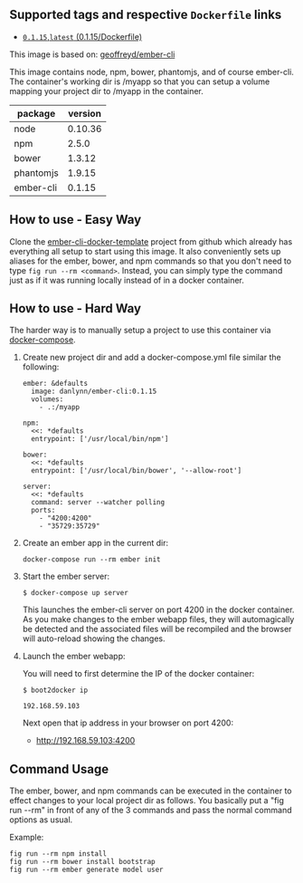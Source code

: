 ## Supported tags and respective `Dockerfile` links

+ [`0.1.15`,`latest` (0.1.15/Dockerfile)](https://github.com/danlynn/ember-cli/blob/master/Dockerfile)

This image is based on: [geoffreyd/ember-cli](https://registry.hub.docker.com/u/geoffreyd/ember-cli/)

This image contains node, npm, bower, phantomjs, and of course ember-cli.  The container's working dir is /myapp so that you can setup a volume mapping your project dir to /myapp in the container.

package   | version
-------   | -------
node      | 0.10.36
npm       | 2.5.0
bower     | 1.3.12
phantomjs | 1.9.15
ember-cli | 0.1.15


## How to use - Easy Way

Clone the [ember-cli-docker-template](https://github.com/danlynn/ember-cli-docker-template) project from github which already has everything all setup to start using this image.  It also conveniently sets up aliases for the ember, bower, and npm commands so that you don't need to type `fig run --rm <command>`.  Instead, you can simply type the command just as if it was running locally instead of in a docker container.

## How to use - Hard Way

The harder way is to manually setup a project to use this container via [docker-compose](http://www.fig.sh).

1. Create new project dir and add a docker-compose.yml file similar the following:

   ```
   ember: &defaults
     image: danlynn/ember-cli:0.1.15
     volumes:
       - .:/myapp

   npm:
     <<: *defaults
     entrypoint: ['/usr/local/bin/npm']

   bower:
     <<: *defaults
     entrypoint: ['/usr/local/bin/bower', '--allow-root']

   server:
     <<: *defaults
     command: server --watcher polling
     ports:
       - "4200:4200"
       - "35729:35729"
   ```

2. Create an ember app in the current dir:

	```
	docker-compose run --rm ember init
	```

3. Start the ember server:

   ```
   $ docker-compose up server
   ```

   This launches the ember-cli server on port 4200 in the docker container. As you make changes to the ember webapp files, they will automagically be detected and the associated files will be recompiled and the browser will auto-reload showing the changes.

4. Launch the ember webapp:

   You will need to first determine the IP of the docker container:

   ```
   $ boot2docker ip

   192.168.59.103
   ```

   Next open that ip address in your browser on port 4200:

   + http://192.168.59.103:4200

## Command Usage

The ember, bower, and npm commands can be executed in the container to effect changes to your local project dir as follows.  You basically put a "fig run --rm" in front of any of the 3 commands and pass the normal command options as usual.

Example:

```
fig run --rm npm install
fig run --rm bower install bootstrap
fig run --rm ember generate model user
```

